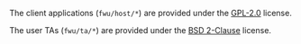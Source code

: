 The client applications (`fwu/host/*`) are provided under the
[GPL-2.0](http://opensource.org/licenses/GPL-2.0) license.

The user TAs (`fwu/ta/*`) are provided under the
[BSD 2-Clause](http://opensource.org/licenses/BSD-2-Clause) license.